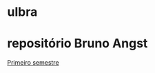 # ulbra

# repositório Bruno Angst

[Primeiro semestre](https://github.com/BrunoCesarAngst/ulbra/tree/master/2018-2 "a")
